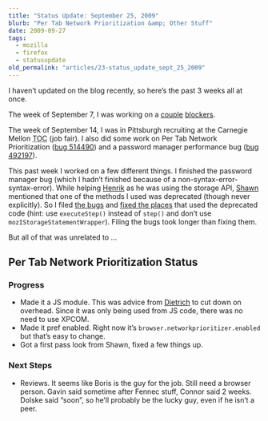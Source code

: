 ```yaml
---
title: "Status Update: September 25, 2009"
blurb: "Per Tab Network Prioritization &amp; Other Stuff"
date: 2009-09-27
tags:
  - mozilla
  - firefox
  - statusupdate
old_permalink: "articles/23-status_update_sept_25_2009"
---
```


I haven’t updated on the blog recently, so here’s the past 3 weeks all at once.

The week of September 7, I was working on a [couple](https://bugzilla.mozilla.org/show_bug.cgi?id=514751) [blockers](https://bugzilla.mozilla.org/show_bug.cgi?id=497730).

The week of September 14, I was in Pittsburgh recruiting at the Carnegie Mellon <abbr title="Technical Opportunities Conference">TOC</abbr> (job fair). I also did some work on Per Tab Network Prioritization ([bug 514490](https://bugzilla.mozilla.org/show_bug.cgi?id=514490)) and a password manager performance bug ([bug 492197](https://bugzilla.mozilla.org/show_bug.cgi?id=492197)).

This past week I worked on a few different things. I finished the password manager bug (which I hadn’t finished because of a non-syntax-error-syntax-error). While helping [Henrik](http://www.hskupin.info/) as he was using the storage API, [Shawn](http://shawnwilsher.com/) mentioned that one of the methods I used was deprecated (though never explicitly). So I filed [the bugs](https://bugzilla.mozilla.org/show_bug.cgi?id=518434) and [fixed the places](http://hg.mozilla.org/mozilla-central/pushloghtml?changeset=5e6a413226d2) that used the deprecated code (hint: use `executeStep()` instead of `step()` and don’t use `mozIStorageStatementWrapper`). Filing the bugs took longer than fixing them.

But all of that was unrelated to …

## Per Tab Network Prioritization Status

### Progress

* Made it a JS module. This was advice from [Dietrich](http://autonome.wordpress.com/) to cut down on overhead. Since it was only being used from JS code, there was no need to use XPCOM.
* Made it pref enabled. Right now it’s `browser.networkprioritizer.enabled` but that’s easy to change.
* Got a first pass look from Shawn, fixed a few things up.

### Next Steps

* Reviews. It seems like Boris is the guy for the job. Still need a browser person. Gavin said sometime after Fennec stuff, Connor said 2 weeks. Dolske said “soon”, so he’ll probably be the lucky guy, even if he isn’t a peer.
